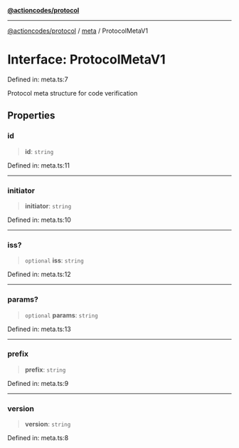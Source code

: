 [**@actioncodes/protocol**](../../README.md)

***

[@actioncodes/protocol](../../modules.md) / [meta](../README.md) / ProtocolMetaV1

# Interface: ProtocolMetaV1

Defined in: meta.ts:7

Protocol meta structure for code verification

## Properties

### id

> **id**: `string`

Defined in: meta.ts:11

***

### initiator

> **initiator**: `string`

Defined in: meta.ts:10

***

### iss?

> `optional` **iss**: `string`

Defined in: meta.ts:12

***

### params?

> `optional` **params**: `string`

Defined in: meta.ts:13

***

### prefix

> **prefix**: `string`

Defined in: meta.ts:9

***

### version

> **version**: `string`

Defined in: meta.ts:8
